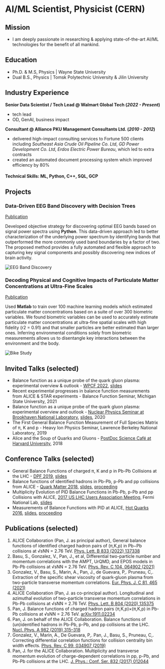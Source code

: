 # AI/ML Scientist, Physicist (CERN)

## Mission
- I am deeply passionate in researching & applying state-of-the-art AI/ML technologies for the benefit of all mankind.

## Education
- Ph.D. & M.S, Physics | Wayne State University
- Dual B.S., Physics | Tomsk Polytechnic University & Jilin University

## Industry Experience
**Senior Data Scientist / Tech Lead @ Walmart Global Tech (_2022 - Present_)**
- tech lead
- OD, GenAI, business impact

**Consultant @ Alliance PKU Management Consultants Ltd. (_2010 - 2012_)**
- delivered high-impact consulting services to Fortune 500 clients including _Southeast Asia Crude Oil Pipeline Co. Ltd_, _GD Power Development Co. Ltd_, _Erdos Electric Power Bureau_, which led to extra contracts
- created an automated document processing system which improved efficiency by 80%


#### Technical Skills: ML, Python, C++, SQL, GCP


## Projects
### Data-Driven EEG Band Discovery with Decision Trees
[Publication](https://www.mdpi.com/1424-8220/22/8/3048)

Developed objective strategy for discovering optimal EEG bands based on signal power spectra using **Python**. This data-driven approach led to better characterization of the underlying power spectrum by identifying bands that outperformed the more commonly used band boundaries by a factor of two. The proposed method provides a fully automated and flexible approach to capturing key signal components and possibly discovering new indices of brain activity.

![EEG Band Discovery](/assets/img/eeg_band_discovery.jpeg)

### Decoding Physical and Cognitive Impacts of Particulate Matter Concentrations at Ultra-Fine Scales
[Publication](https://www.mdpi.com/1424-8220/22/11/4240)

Used **Matlab** to train over 100 machine learning models which estimated particulate matter concentrations based on a suite of over 300 biometric variables. We found biometric variables can be used to accurately estimate particulate matter concentrations at ultra-fine spatial scales with high fidelity (r2 = 0.91) and that smaller particles are better estimated than larger ones. Inferring environmental conditions solely from biometric measurements allows us to disentangle key interactions between the environment and the body.

![Bike Study](/assets/img/bike_study.jpeg)

## Invited Talks (selected)
- Balance function as a unique probe of the quark gluon plasma: experimental overview & outlook - [WPCF 2022](https://indico.frib.msu.edu/event/50/), [slides](https://indico.frib.msu.edu/event/50/contributions/1195/)
- Recent experimental progresses in balance function measurements from ALICE & STAR experiments - Balance Function Seminar, Michigan State University, 2021
- Balance function as a unique probe of the quark gluon plasma: experimental overview and outlook - [Nuclear Physics Seminar at Brookhaven National Laboratory](https://indico.bnl.gov/category/174/), [slides](https://indico.bnl.gov/event/7136/), 2020
- The First General Balance Function Measurement of Full Species Matrix of π, K and p - Heavy Ion Physics Seminar, Lawrence Berkeley National Laboratory, 2019
- Alice and the Soup of Quarks and Gluons - [PostDoc Science Café at Harvard University](https://postdoc.fas.harvard.edu/event/10th-postdoc-science-cafe-2018?delta=0), 2018

## Conference Talks (selected)
- General Balance Functions of charged π, K and p in Pb-Pb Collisions at the LHC - [DPF 2019](https://indico.cern.ch/event/782953/), [slides](https://indico.cern.ch/event/782953/contributions/3461183/)
- Balance functions of identified hadrons in Pb-Pb, p-Pb and pp collisions from ALICE - [Quark Matter 2018](https://indico.cern.ch/event/656452/), [slides](https://indico.cern.ch/event/656452/contributions/2869863/), [proceeding](https://www.sciencedirect.com/science/article/pii/S0375947418302100?via%3Dihub)
- Multiplicity Evolution of PID Balance Functions in Pb-Pb, p-Pb and pp Collisions with ALICE, [2017 US LHC Users Association Meeting](https://indico.fnal.gov/event/15068/), Fermi National Lab, [slides](https://indico.fnal.gov/event/15068/contributions/28978/)
- Measurements of Balance Functions with PID at ALICE, [Hot Quarks 2016](https://indico.cern.ch/event/507867/), [slides](https://indico.cern.ch/event/507867/contributions/2218129/), [proceeding](https://iopscience.iop.org/article/10.1088/1742-6596/832/1/012044)


## Publications (selected)
1. ALICE Collaboration (Pan, J. as principal author), General balance functions of identified charged hadron pairs of (π,K,p) in Pb−Pb collisions at √sNN = 2.76 TeV. [Phys. Lett. B 833 (2022) 137338](https://www.sciencedirect.com/science/article/pii/S0370269322004725?via%3Dihub)
2. Basu, S., Gonzalez, V., Pan, J., et al, Differential two-particle number and momentum correlations with the AMPT, UrQMD, and EPOS models in Pb-Pb collisions at √sNN = 2.76 TeV. [Phys. Rev. C 104, 064902 (2021)](https://journals.aps.org/prc/abstract/10.1103/PhysRevC.104.064902)
3. Gonzalez, V., Basu, S., Marin, A., Pan, J., de Guevara, P,. Pruneau, C,. Extraction of the specific shear viscosity of quark-gluon plasma from two-particle transverse momentum correlations. [Eur. Phys. J. C 81, 465 (2021)](https://link.springer.com/article/10.1140/epjc/s10052-021-09260-z)
4. ALICE Collaboration (Pan, J. as co-principal author). Longitudinal and azimuthal evolution of two-particle transverse momentum correlations in Pb-Pb collisions at √sNN = 2.76 TeV. [Phys. Lett. B 804 (2020) 135375](https://www.sciencedirect.com/science/article/pii/S0370269320301799?via%3Dihub)
5. Pan, J. Balance functions of charged hadron pairs (π,K,p)×(π,K,p) in Pb-Pb collisions at √sNN = 2.76 TeV. [arXiv:1911.02234](https://arxiv.org/abs/1911.02234)
6. Pan, J. on behalf of the ALICE Collaboration. Balance functions of (un)identified hadrons in Pb-Pb, p-Pb, and pp collisions at the LHC. [Nucl. Phys. A 982 (2019) 315–318](https://www.sciencedirect.com/science/article/pii/S0375947418302100?via%3Dihub)
7. Gonzalez, V., Marin, A., De Guevara, P,. Pan, J., Basu, S., Pruneau, C,. Correcting differential correlation functions for collision centrality bin width effects. [Phys. Rev. C 99, 034907 (2019)](https://journals.aps.org/prc/abstract/10.1103/PhysRevC.99.034907)
8. Pan, J. for the ALICE Collaboration. Multiplicity and transverse momentum evolution of charge-dependent correlations in pp, p-Pb, and Pb-Pb collisions at the LHC. [J. Phys.: Conf. Ser. 832 (2017) 012044](https://iopscience.iop.org/article/10.1088/1742-6596/832/1/012044)
